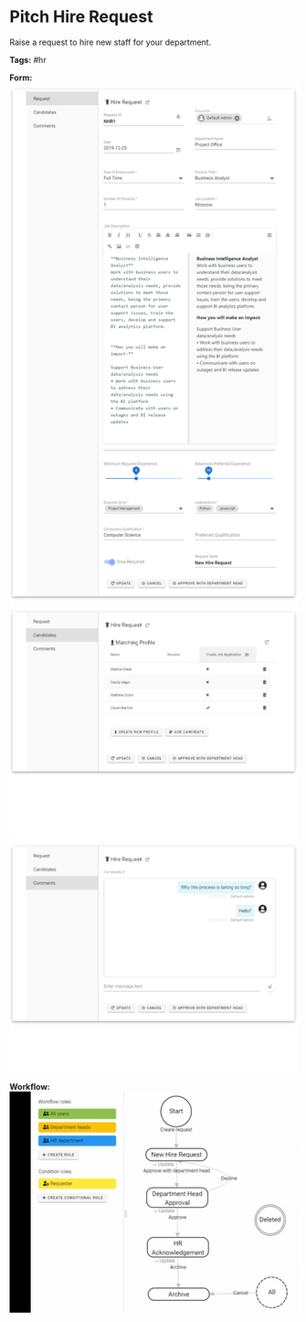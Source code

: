 <h1>Pitch Hire Request</h1>
Raise a request to hire new staff for your department.

**Tags:** #hr

**Form:**
![alt text](https://raw.githubusercontent.com/enf644/pitch-hire-request/master/docs/form1.png)
![alt text](https://raw.githubusercontent.com/enf644/pitch-hire-request/master/docs/form2.png)
![alt text](https://raw.githubusercontent.com/enf644/pitch-hire-request/master/docs/form3.png)

**Workflow:**
![alt text](https://github.com/enf644/pitch-hire-request/raw/master/docs/workflow.gif)